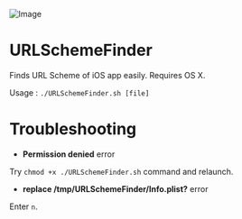 ![Image](https://farm6.staticflickr.com/5640/21444801493_e34e291eb8_o.png)

# URLSchemeFinder
Finds URL Scheme of iOS app easily. Requires OS X.

Usage : `./URLSchemeFinder.sh [file]`

# Troubleshooting

- **Permission denied** error

 Try `chmod +x ./URLSchemeFinder.sh` command and relaunch.

- **replace /tmp/URLSchemeFinder/Info.plist?** error

 Enter `n`.